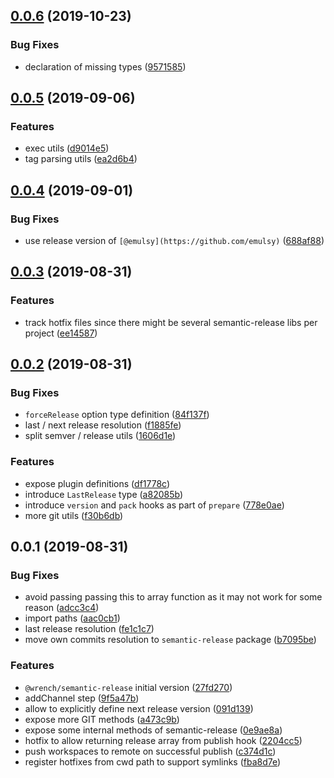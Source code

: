 ## [0.0.6](https://github.com/gavar/wrench/compare/v/semantic-release/0.0.5...v/semantic-release/0.0.6) (2019-10-23)


### Bug Fixes

* declaration of missing types ([9571585](https://github.com/gavar/wrench/commit/9571585))

## [0.0.5](https://github.com/gavar/wrench/compare/v/semantic-release/0.0.4...v/semantic-release/0.0.5) (2019-09-06)


### Features

* exec utils ([d9014e5](https://github.com/gavar/wrench/commit/d9014e5))
* tag parsing utils ([ea2d6b4](https://github.com/gavar/wrench/commit/ea2d6b4))

## [0.0.4](https://github.com/gavar/wrench/compare/v/semantic-release/0.0.3...v/semantic-release/0.0.4) (2019-09-01)


### Bug Fixes

* use release version of `[@emulsy](https://github.com/emulsy)` ([688af88](https://github.com/gavar/wrench/commit/688af88))

## [0.0.3](https://github.com/gavar/wrench/compare/v/semantic-release/0.0.2...v/semantic-release/0.0.3) (2019-08-31)


### Features

* track hotfix files since there might be several semantic-release libs per project ([ee14587](https://github.com/gavar/wrench/commit/ee14587))



## [0.0.2](https://github.com/gavar/wrench/compare/v/semantic-release/0.0.1...v/semantic-release/0.0.2) (2019-08-31)


### Bug Fixes

* `forceRelease` option type definition ([84f137f](https://github.com/gavar/wrench/commit/84f137f))
* last / next release resolution ([f1885fe](https://github.com/gavar/wrench/commit/f1885fe))
* split semver / release utils ([1606d1e](https://github.com/gavar/wrench/commit/1606d1e))


### Features

* expose plugin definitions ([df1778c](https://github.com/gavar/wrench/commit/df1778c))
* introduce `LastRelease` type ([a82085b](https://github.com/gavar/wrench/commit/a82085b))
* introduce `version` and `pack` hooks as part of `prepare` ([778e0ae](https://github.com/gavar/wrench/commit/778e0ae))
* more git utils ([f30b6db](https://github.com/gavar/wrench/commit/f30b6db))



## 0.0.1 (2019-08-31)


### Bug Fixes

* avoid passing passing this to array function as it may not work for some reason ([adcc3c4](https://github.com/gavar/wrench/commit/adcc3c4))
* import paths ([aac0cb1](https://github.com/gavar/wrench/commit/aac0cb1))
* last release resolution ([fe1c1c7](https://github.com/gavar/wrench/commit/fe1c1c7))
* move own commits resolution to `semantic-release` package ([b7095be](https://github.com/gavar/wrench/commit/b7095be))


### Features

* `@wrench/semantic-release` initial version ([27fd270](https://github.com/gavar/wrench/commit/27fd270))
* addChannel step ([9f5a47b](https://github.com/gavar/wrench/commit/9f5a47b))
* allow to explicitly define next release version ([091d139](https://github.com/gavar/wrench/commit/091d139))
* expose more GIT methods ([a473c9b](https://github.com/gavar/wrench/commit/a473c9b))
* expose some internal methods of semantic-release ([0e9ae8a](https://github.com/gavar/wrench/commit/0e9ae8a))
* hotfix to allow returning release array from publish hook ([2204cc5](https://github.com/gavar/wrench/commit/2204cc5))
* push workspaces to remote on successful publish ([c374d1c](https://github.com/gavar/wrench/commit/c374d1c))
* register hotfixes from cwd path to support symlinks ([fba8d7e](https://github.com/gavar/wrench/commit/fba8d7e))
